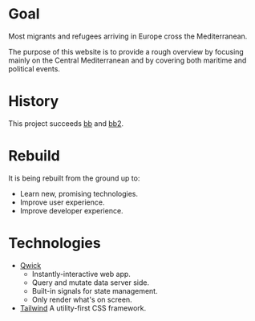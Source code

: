 # Goal

Most migrants and refugees arriving in Europe cross the Mediterranean.

The purpose of this website is to provide a rough overview by focusing mainly on the Central Mediterranean and by covering both maritime and political events.

# History

This project succeeds [bb](https://github.com/barbalex/bb) and [bb2](https://github.com/barbalex/bb2).

# Rebuild

It is being rebuilt from the ground up to:

- Learn new, promising technologies.
- Improve user experience.
- Improve developer experience.

# Technologies

- [Qwick](https://qwik.builder.io)
  - Instantly-interactive web app.
  - Query and mutate data server side.
  - Built-in signals for state management.
  - Only render what's on screen.
- [Tailwind](https://tailwindcss.com)
  A utility-first CSS framework.
